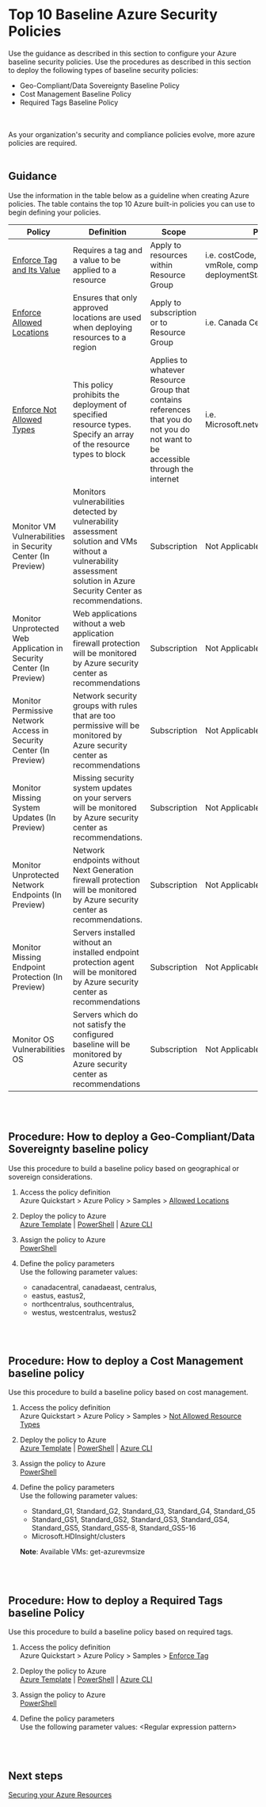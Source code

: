 # Top 10 Baseline Azure Security Policies
Use the guidance as described in this section to configure your Azure baseline security policies. Use the procedures as described in this section to deploy the following types of baseline security policies:

- Geo-Compliant/Data Sovereignty Baseline Policy
- Cost Management Baseline Policy
- Required Tags Baseline Policy
<br />
<br />
As your organization's security and compliance policies evolve, more azure policies are required.  
<br />
<br />

## Guidance  
Use the information in the table below as a guideline when creating Azure policies. The table contains the top 10 Azure built-in policies you can use to begin defining your policies. 

| __Policy__ | __Definition__ |__Scope__ | __Parameters__ |
|------------------------------|----------------------------|------------------|--------------------|
| [Enforce Tag and Its Value](https://docs.microsoft.com/en-us/azure/azure-policy/scripts/enforce-tag-val)  | Requires a tag and a value to be applied to a resource   | Apply to resources within Resource Group  | i.e. costCode, businessowner, vmRole, compositeApp, vmWorkload, deploymentStage | 
| [Enforce Allowed Locations](https://docs.microsoft.com/en-us/azure/azure-policy/scripts/allowed-locs)     | Ensures that only approved locations are used when deploying resources to a region | Apply to subscription or to Resource Group    | i.e. Canada Central, Canada East 
| [Enforce Not Allowed Types](https://docs.microsoft.com/en-us/azure/azure-policy/scripts/not-allowed-res-type#sample-template)       | This policy prohibits the deployment of specified resource types. Specify an array of the resource types to block  | Applies to whatever Resource Group that contains references that you do not you do not want to be accessible through the internet     | i.e. Microsoft.network/PublicIPAddresses
| Monitor VM Vulnerabilities in Security Center (In Preview)     | Monitors vulnerabilities detected by vulnerability assessment solution and VMs without a vulnerability assessment solution in Azure Security Center as recommendations.   | Subscription  | Not Applicable
| Monitor Unprotected Web Application in Security Center (In Preview)        | Web applications without a web application firewall protection will be monitored  by Azure security center as recommendations  | Subscription | Not Applicable|
| Monitor Permissive Network Access in Security Center (In Preview)       | Network security groups with rules that are too permissive will be monitored by Azure security center as recommendations | Subscription | Not Applicable|
| Monitor Missing System Updates (In Preview)     | Missing security system updates on your servers will be monitored by Azure security center as recommendations. | Subscription | Not Applicable|
| Monitor Unprotected Network Endpoints (In Preview)     | Network endpoints without Next Generation firewall protection will be monitored by Azure security center as recommendations.  | Subscription | Not Applicable|
| Monitor Missing Endpoint Protection (In Preview)     | Servers installed without an installed endpoint protection agent will be monitored by Azure security center as recommendations   | Subscription | Not Applicable|
|Monitor OS Vulnerabilities OS    | Servers which do not satisfy the configured baseline will be monitored by Azure security center as recommendations   | Subscription | Not Applicable|
<br />
<br />

## Procedure:  How to deploy a Geo-Compliant/Data Sovereignty baseline policy    
Use this procedure to build a baseline policy based on geographical or sovereign considerations.  

1. Access the policy definition     
  Azure Quickstart > Azure Policy > Samples > [Allowed Locations](https://docs.microsoft.com/en-us/azure/azure-policy/scripts/allowed-locs)  

2. Deploy the policy to Azure     
  [Azure Template](https://docs.microsoft.com/en-us/azure/azure-policy/scripts/allowed-locs#sample-template) | [PowerShell](https://docs.microsoft.com/en-us/azure/azure-policy/scripts/allowed-locs#deploy-with-powershell) | [Azure CLI](https://docs.microsoft.com/en-us/azure/azure-policy/scripts/allowed-locs#deploy-with-azure-cli)

3. Assign the policy to Azure     
  [PowerShell](https://docs.microsoft.com/en-us/powershell/module/azurerm.resources/new-azurermpolicyassignment?view=azurermps-5.1.1#examples)

4. Define the policy parameters  
  Use the following parameter values:   
   - canadacentral, canadaeast, centralus,   
   - eastus, eastus2,   
   - northcentralus, southcentralus,  
   - westus, westcentralus, westus2
<br />
<br />

## Procedure:  How to deploy a Cost Management baseline policy   
Use this procedure to build a baseline policy based on cost management.    

1. Access the policy definition  
 Azure Quickstart > Azure Policy > Samples > [Not Allowed Resource Types](https://docs.microsoft.com/en-us/azure/azure-policy/scripts/not-allowed-res-type)  

2. Deploy the policy to Azure  
  [Azure Template](https://docs.microsoft.com/en-us/azure/azure-policy/scripts/not-allowed-res-type#sample-template) | [PowerShell](https://docs.microsoft.com/en-us/azure/azure-policy/scripts/not-allowed-res-type#deploy-with-powershell) | [Azure CLI](https://docs.microsoft.com/en-us/azure/azure-policy/scripts/not-allowed-res-type#deploy-with-azure-cli)

3. Assign the policy to Azure  
  [PowerShell](https://docs.microsoft.com/en-us/powershell/module/azurerm.resources/new-azurermpolicyassignment?view=azurermps-5.1.1#examples)

4. Define the policy parameters  
  Use the following parameter values:  
   - Standard_G1, Standard_G2, Standard_G3, Standard_G4, Standard_G5  
   - Standard_GS1, Standard_GS2, Standard_GS3, Standard_GS4, Standard_GS5, Standard_GS5-8, Standard_GS5-16   
   - Microsoft.HDInsight/clusters

    **Note**: Available VMs: get-azurevmsize <location>
<br />
<br />

## Procedure:  How to deploy a Required Tags baseline Policy   
Use this procedure to build a baseline policy based on required tags.  

1. Access the policy definition   
  Azure Quickstart > Azure Policy > Samples > [Enforce Tag](https://docs.microsoft.com/en-us/azure/azure-policy/scripts/enforce-tag-val)  

2. Deploy the policy to Azure   
  [Azure Template](https://docs.microsoft.com/en-us/azure/azure-policy/scripts/enforce-tag-val#sample-template) | [PowerShell](https://docs.microsoft.com/en-us/azure/azure-policy/scripts/enforce-tag-val#deploy-with-powershell) | [Azure CLI](https://docs.microsoft.com/en-us/azure/azure-policy/scripts/enforce-tag-val#deploy-with-azure-cli)

3. Assign the policy to Azure   
  [PowerShell](https://docs.microsoft.com/en-us/powershell/module/azurerm.resources/new-azurermpolicyassignment?view=azurermps-5.1.1#examples)

4. Define the policy parameters    
  Use the following parameter values: \<Regular expression pattern\>  
<br />
<br />

## Next steps 
[Securing your Azure Resources](https://github.com/nmcgregor/Azure-Security/blob/master/3.0-Securing-your-Azure-Resources.md)
